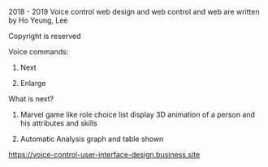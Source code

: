 2018 - 2019 Voice control web design and web control and web are written by Ho Yeung, Lee

Copyright is reserved

Voice commands:

1. Next

2. Enlarge

What is next?

1. Marvel game like role choice list display 3D animation of a person and his attributes and skills

2. Automatic Analysis graph and table shown


https://voice-control-user-interface-design.business.site
